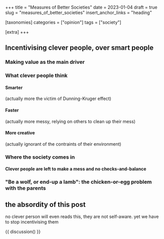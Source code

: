 +++
title = "Measures of Better Societies"
date = 2023-01-04
draft = true
slug = "measures_of_better_societies"
insert_anchor_links = "heading"

[taxonomies]
categories = ["opinion"]
tags = ["society"]

[extra]
+++

<section class="intro">

</section>

## Incentivising clever people, over smart people

### Making value as the main driver

### What clever people think

#### Smarter
(actually more the victim of Dunning-Kruger effect)

#### Faster
(actually more messy, relying on others to clean up their mess)

#### More creative
(actually ignorant of the contraints of their environment)

### Where the society comes in

#### Clever people are left to make a mess and no checks-and-balance

### "Be a wolf, or end-up a lamb": the chicken-or-egg problem with the parents 

## the absordity of this post

no clever person will even reads this, they are not self-aware.
yet we have to stop incentivising them


{{ discussion() }}